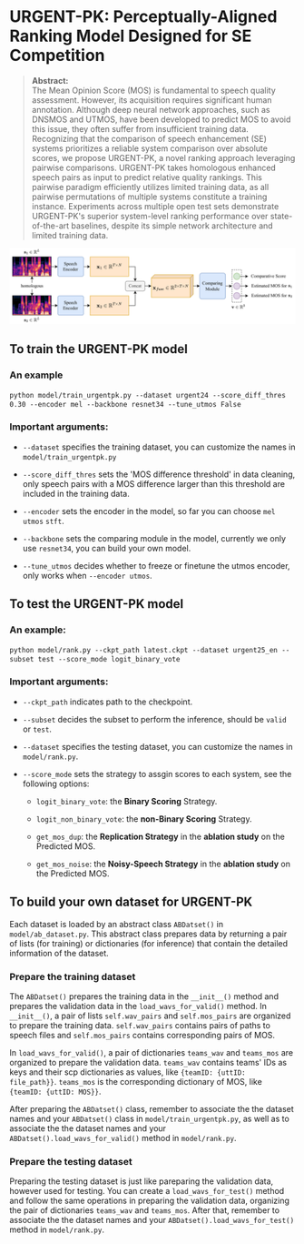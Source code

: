 # URGENT-PK: Perceptually-Aligned Ranking Model Designed for SE Competition

>**Abstract:**<br>
The Mean Opinion Score (MOS) is fundamental to speech quality assessment. However, its acquisition requires significant human annotation. Although deep neural network approaches, such as DNSMOS and UTMOS, have been developed to predict MOS to avoid this issue, they often suffer from insufficient training data. Recognizing that the comparison of speech enhancement (SE) systems prioritizes a reliable system comparison over absolute scores, we propose URGENT-PK, a novel ranking approach leveraging pairwise comparisons. URGENT-PK takes homologous enhanced speech pairs as input to predict relative quality rankings. This pairwise paradigm efficiently utilizes limited training data, as all pairwise permutations of multiple systems constitute a training instance. Experiments across multiple open test sets demonstrate URGENT-PK's superior system-level ranking performance over state-of-the-art baselines, despite its simple network architecture and limited training data.

![image](local/model.png)

## To train the URGENT-PK model

### An example

```
python model/train_urgentpk.py --dataset urgent24 --score_diff_thres 0.30 --encoder mel --backbone resnet34 --tune_utmos False
```

### Important arguments:

* `--dataset` specifies the training dataset, you can customize the names in `model/train_urgentpk.py`
    
* `--score_diff_thres` sets the 'MOS difference threshold' in data cleaning, only speech pairs with a MOS difference larger than this threshold are included in the training data.

* `--encoder` sets the encoder in the model, so far you can choose `mel` `utmos` `stft`.

* `--backbone` sets the comparing module in the model, currently we only use `resnet34`, you can build your own model.

* `--tune_utmos` decides whether to freeze or finetune the utmos encoder, only works when `--encoder utmos`.

## To test the URGENT-PK model

### An example:

```
python model/rank.py --ckpt_path latest.ckpt --dataset urgent25_en --subset test --score_mode logit_binary_vote
```

### Important arguments:

* `--ckpt_path` indicates path to the checkpoint.

* `--subset` decides the subset to perform the inference, should be `valid` or `test`.

* `--dataset` specifies the testing dataset, you can customize the names in `model/rank.py`.

* `--score_mode` sets the strategy to assgin scores to each system, see the following options:

    * `logit_binary_vote`: the **Binary Scoring** Strategy.

    * `logit_non_binary_vote`: the **non-Binary Scoring** Strategy.

    * `get_mos_dup`: the **Replication Strategy** in the **ablation study** on the Predicted MOS.

    * `get_mos_noise`: the **Noisy-Speech Strategy** in the **ablation study** on the Predicted MOS.

## To build your own dataset for URGENT-PK

Each dataset is loaded by an abstract class `ABDatset()` in `model/ab_dataset.py`. This abstract class prepares data by returning a pair of lists (for training) or dictionaries (for inference) that contain the detailed information of the dataset.

### Prepare the training dataset

The `ABDatset()` prepares the training data in the `__init__()` method and prepares the validation data in the `load_wavs_for_valid()` method. In `__init__()`, a pair of lists `self.wav_pairs` and `self.mos_pairs` are organized to prepare the training data. `self.wav_pairs` contains pairs of paths to speech files and `self.mos_pairs` contains corresponding pairs of MOS.

In `load_wavs_for_valid()`, a pair of dictionaries `teams_wav` and `teams_mos` are organized to prepare the validation data. `teams_wav` contains teams' IDs as keys and their scp dictionaries as values, like `{teamID: {uttID: file_path}}`. `teams_mos` is the corresponding dictionary of MOS, like `{teamID: {uttID: MOS}}`.

After preparing the `ABDatset()` class, remember to associate the the dataset names and your `ABDatset()` class in `model/train_urgentpk.py`, as well as to associate the the dataset names and your `ABDatset().load_wavs_for_valid()` method in `model/rank.py`.

### Prepare the testing dataset

Preparing the testing dataset is just like pareparing the validation data, however used for testing. You can create a `load_wavs_for_test()` method and follow the same operations in preparing the validation data, organizing the pair of dictionaries `teams_wav` and `teams_mos`. After that, remember to associate the the dataset names and your `ABDatset().load_wavs_for_test()` method in `model/rank.py`.
